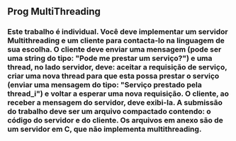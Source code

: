 ## Prog MultiThreading


### Este trabalho é individual. Você deve implementar um servidor Multithreading e um cliente para contacta-lo na linguagem de sua escolha. O cliente deve enviar uma mensagem (pode ser uma string do tipo: "Pode me prestar um serviço?") e uma thread, no lado servidor, deve: aceitar a requisição de serviço, criar uma nova thread para que esta possa prestar o serviço (enviar uma mensagem do tipo: "Serviço prestado pela thread_i") e voltar a esperar uma nova requisição. O cliente, ao receber a mensagem do servidor, deve exibi-la. A submissão do trabalho deve ser um arquivo compactado contendo: o código do servidor e do cliente. Os arquivos em anexo são de um servidor em C, que não implementa multithreading.